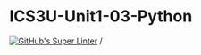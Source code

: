 # ICS3U-Unit1-03-Python

[![GitHub's Super Linter](https://github.com/michael-clermont1/ICS3U-Unit1-03-Python/workflows/GitHub's%20Super%20Linter/badge.svg)](https://github.com/michael-clermont1/ICS3U-Unit1-03-Python/actions)
<OWNER>/<REPOSITORY>
